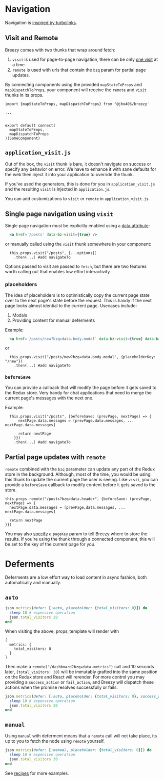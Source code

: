 # Navigation

Navigation is [inspired by turbolinks](docs/concepts#inspired-by-turbolinks).

## Visit and Remote

Breezy comes with two thunks that wrap around fetch:

1. `visit` is used for page-to-page navigation, there can be only [one visit](docs/react-redux.md#visit) at a time.
2. `remote` is used with urls that contain the `bzq` param for partial page updates.

By connecting components using the provided `mapStateToProps` and `mapDispatchToProps`, your component will receive the `remote` and `visit` thunks in its props.

```
import {mapStateToProps, mapDispatchToProps} from '@jho406/breezy'

...


export default connect(
  mapStateToProps,
  mapDispatchToProps
)(SomeComponent)
```

## `application_visit.js`

Out of the box, the `visit` thunk is bare, it doesn't navigate on success or specify any behavior on error. We have to enhance it with sane defaults for the web then inject it into your application to override the thunk.

If you've used the generators, this is done for you in `application_visit.js` and the resulting `visit` is injected in `application.js`.

You can add customizations to `visit` or `remote` in `application_visit.js`.

## Single page navigation using `visit`

Single page navigation must be explicitly enabled using a [data attribute](docs/react-redux#data-bz-visit):

```jsx
  <a href='/posts' data-bz-visit={true} />
```

or manually called using the `visit` thunk somewhere in your component:

```
  this.props.visit("/posts", {...options})
    .then(...) #add navigateTo
```

Options passed to visit are passed to `fetch`, but there are two features worth calling out that enables low effort interactivity.

### placeholders

The idea of placeholders is to optimistically copy the current page state over to the next page's state before the request. This is handy if the next page looks almost idential to the current page. Usecases include:

1. Modals
2. Providing content for manual deferments

Example:

```jsx
  <a href='/posts/new?bzq=data.body.modal' data-bz-visit={true} data-bz-placeholder="/new"/>
```

or

```
  this.props.visit("/posts/new?bzq=data.body.modal", {placeholderKey: "/new"})
    .then(...) #add navigateTo
```

### `beforeSave`

You can provide a callback that will modify the page before it gets saved to the Redux store. Very handy for chat applications that need to merge the current page's messages with the next one.

Example:

```
  this.props.visit("/posts", {beforeSave: (prevPage, nextPage) => {
      nextPage.data.messages = [prevPage.data.messages, ... nextPage.data.messages]

      return nextPage
    }})
    .then(...) #add navigateTo
```

## Partial page updates with `remote`

`remote` combined with the `bzq` parameter can update any part of the Redux store in the background. Although, most of the time, you would be using this thunk to update the current page the user is seeing. Like `visit`, you can provide a `beforeSave` callback to modify content before it gets saved to the store.

```
this.props.remote("/posts?bzq=data.header", {beforeSave: (prevPage, nextPage) => {
  nextPage.data.messages = [prevPage.data.messages, ... nextPage.data.messages]

  return nextPage
}})
```

You may also [specify](./react-redux.md#remote) a `pageKey` param to tell Breezy where to store the results. If you're using the thunk through a connected component, this will be set to the key of the current page for you.

# Deferments

Deferments are a low effort way to load content in async fashion, both automatically and manually.

## `auto`

```ruby
json.metrics(defer: [:auto, placeholder: {total_visitors: 0}]) do
  sleep 10 # expensive operation
  json.total_visitors 30
end
```

When visiting the above, props_template will render with
```
{
  metrics: {
    total_visitors: 0
  }
}
```

Then make a `remote("/dashboard?bzq=data.metrics")` call and 10 seconds later, `{total_visitors: 30}` will be immutably grafted into the same position on the Redux store and React will rerender. For more control you may providing a `success_action` or `fail_action`, and Breezy will dispatch these actions when the promise resolves successfully or fails.

```ruby
json.metrics(defer: [:auto, placeholder: {total_visitors: 0}, success_action: "SUCCESS", fail_action: "FAIL"]) do
  sleep 10 # expensive operation
  json.total_visitors 30
end
```

## `manual`
Using `manual` with deferment means that a `remote` call will not take place, its up to you to fetch the node using `remote` yourself.

```ruby
json.metrics(defer: [:manual, placeholder: {total_visitors: 0}]) do
  sleep 10 # expensive operation
  json.total_visitors 30
end
```

See [recipes](./recipes.md#loading-content-later) for more examples.
